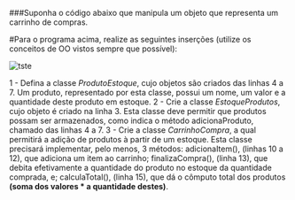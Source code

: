 ###Suponha o código abaixo que manipula um objeto que representa um carrinho de compras.

#Para o programa acima, realize as seguintes inserções (utilize os conceitos de
OO vistos sempre que possível):

![tste](https://i.ibb.co/K6qGGf1/Captura-de-tela-2022-11-30-153123.png)

1 - Defina a classe _ProdutoEstoque_, cujo objetos são criados das linhas 4 a 7. Um
produto, representado por esta classe, possui um nome, um valor e a quantidade
deste produto em estoque.
2 - Crie a classe _EstoqueProdutos_, cujo objeto é criado na linha 3. Esta classe deve
permitir que produtos possam ser armazenados, como indica o método
adicionaProduto, chamado das linhas 4 a 7.
3 - Crie a classe _CarrinhoCompra_, a qual permitirá a adição de produtos à partir de
um estoque. Esta classe precisará implementar, pelo menos, 3 métodos:
adicionaItem(), (linhas 10 a 12), que adiciona um item ao carrinho;
finalizaCompra(), (linha 13), que debita efetivamente a quantidade do produto
no estoque da quantidade comprada, e; calculaTotal(), (linha 15), que dá o
cômputo total dos produtos **(soma dos valores * a quantidade destes)**.
